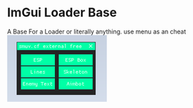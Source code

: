 # ImGui Loader Base
 A Base For a Loader or literally anything.
use menu as an cheat
![Alt text](https://github.com/smuv/ImGui-Loader-Base/blob/master/Untitled.png?raw=true "preview")
